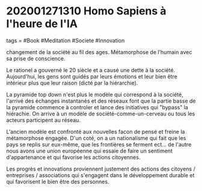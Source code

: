 # 202001271310 Homo Sapiens à l'heure de l'IA
tags = #Book #Meditation #Societe #Innovation

changement de la société au fil des ages.
Métamorphose de l'humain avec sa prise de conscience.

Le rationel a gouverné le 20 siècle et a causé une dette à la société.
Aujourd'hui, les gens sont guidés par leurs émotions et leur bien être intérieur plus que leur raison (dicté par la hiérarchie).

La pyramide top down n'est plus le modèle qui correspond à la société, l'arrivé des échanges instantanés et des réseaux font que la partie basse de la pyramide commence à controler et lance des initiatives qui "bypass" la hiérachie. 
On arrive à un modèle de société-comme-un-cerveau ou tous les acteurs participent au réseau.

L'ancien modèle est confronté aux nouvelles facon de pensé et freine la métamorphose engagée.
D'un coté, on a un nationalisme qui fait que les pays se replis sur eux-même, que les frontières se ferment ect... de l'autre nous avons une union européenne qui essaie de faire un sentiment d'appartenance et qui favorise les actions citoyennes. 

Les progrès et innovations proviennent justement des actions des citoyens / entreprises / associations qui s'engagent dans le développement durable et qui favorisent le bien être des personnes.

